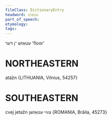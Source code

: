 ```yaml
---
fileClass: DictionaryEntry
headword: עטאַזש
part_of_speech: 
etymology: 
tags: 
---
```

עטאַזש
־ן
דער
'floor'

NORTHEASTERN
==============

atáz̀n {LITHUANIA, Vilnius, 54257}

SOUTHEASTERN
==============

cvej jetažn צוויי עטאַזשן {ROMANIA, Brăila, 45273}
